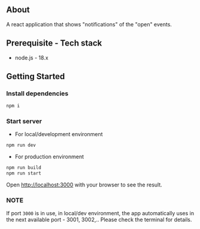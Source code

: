 
## About
A react application that shows "notifications" of the "open" events.


## Prerequisite - Tech stack
- node.js - 18.x


## Getting Started

### Install dependencies
```bash
npm i
```
### Start server
- For local/development environment  
```bash
npm run dev
```
- For production environment  
```bash
npm run build
npm run start
```


Open [http://localhost:3000](http://localhost:3000) with your browser to see the result.

### NOTE
If port `3000` is in use, in local/dev environment, the app automatically uses in the next available port - 3001, 3002,.. Please check the terminal for details.